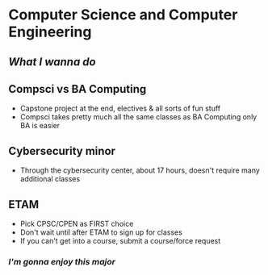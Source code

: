 # Computer Science and Computer Engineering
## *What I wanna do*

## Compsci vs BA Computing
- Capstone project at the end, electives & all sorts of fun stuff
- Compsci takes pretty much all the same classes as BA Computing only BA is easier

## Cybersecurity minor
- Through the cybersecurity center, about 17 hours, doesn't require many additional classes

## ETAM
- Pick CPSC/CPEN as FIRST choice
- Don't wait until after ETAM to sign up for classes
- If you can't get into a course, submit a course/force request <!-- Idk which he's saying but it's one of them -->

### ***I'm gonna enjoy this major***
